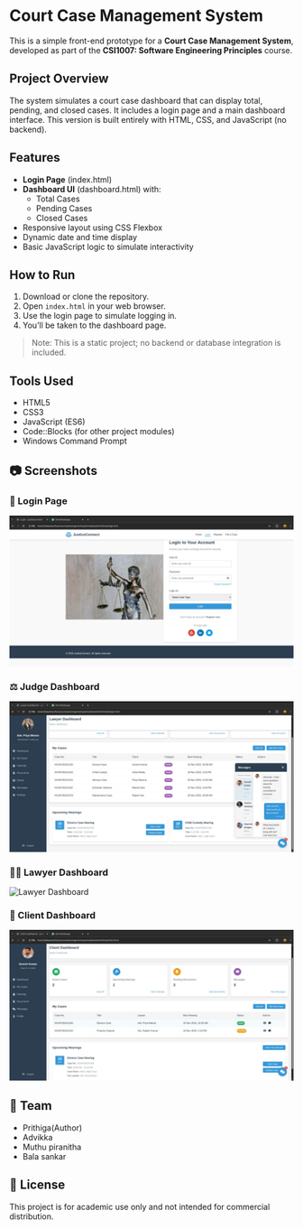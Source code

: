 # Court Case Management System

This is a simple front-end prototype for a **Court Case Management System**, developed as part of the **CSI1007: Software Engineering Principles** course.

##  Project Overview

The system simulates a court case dashboard that can display total, pending, and closed cases. It includes a login page and a main dashboard interface. This version is built entirely with HTML, CSS, and JavaScript (no backend).

##  Features

- **Login Page** (index.html)
- **Dashboard UI** (dashboard.html) with:
  - Total Cases
  - Pending Cases
  - Closed Cases
- Responsive layout using CSS Flexbox
- Dynamic date and time display
- Basic JavaScript logic to simulate interactivity

##  How to Run

1. Download or clone the repository.
2. Open `index.html` in your web browser.
3. Use the login page to simulate logging in.
4. You’ll be taken to the dashboard page.

> Note: This is a static project; no backend or database integration is included.

##  Tools Used

- HTML5
- CSS3
- JavaScript (ES6)
- Code::Blocks (for other project modules)
- Windows Command Prompt

## 📷 Screenshots

### 🔐 Login Page
![Login Page](login-page.jpg)

### ⚖️ Judge Dashboard
![Judge Dashboard](lawyer-dashboard.jpg)

### 👨‍💼 Lawyer Dashboard
![Lawyer Dashboard](screenshots/lawyer-dashboard.jpg)

### 👤 Client Dashboard
![Client Dashboard](client-dashboard.jpg)

## 👥 Team

- Prithiga(Author)
- Advikka
- Muthu piranitha
- Bala sankar

## 📄 License

This project is for academic use only and not intended for commercial distribution.
